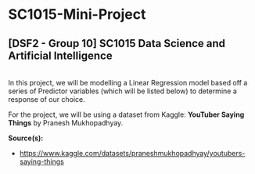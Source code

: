 # SC1015-Mini-Project

## [DSF2 - Group 10] SC1015 Data Science and Artificial Intelligence


<br> In this project, we will be modelling a Linear Regression model based off a series of Predictor variables (which will be listed below) to determine a response of our choice.

For the project, we will be using a dataset from Kaggle: **YouTuber Saying Things** by Pranesh Mukhopadhyay.

**Source(s):**
- https://www.kaggle.com/datasets/praneshmukhopadhyay/youtubers-saying-things
